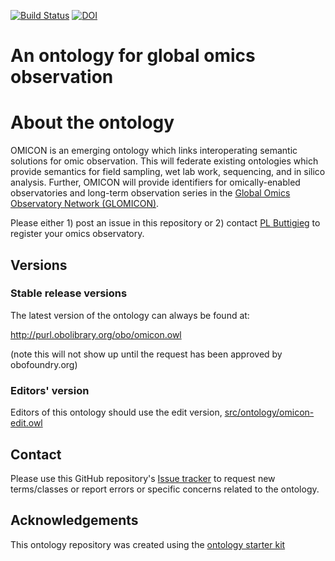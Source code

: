 [![Build Status](https://travis-ci.org/GLOMICON/omicon.svg?branch=master)](https://travis-ci.org/GLOMICON/omicon)
[![DOI](https://zenodo.org/badge/13996/GLOMICON/omicon.svg)](https://zenodo.org/badge/latestdoi/13996/GLOMICON/omicon)

# An ontology for global omics observation

# About the ontology
 OMICON is an emerging ontology which links interoperating semantic solutions for omic observation. This will federate existing ontologies which provide semantics for field sampling, wet lab work, sequencing, and in silico analysis. Further, OMICON will provide identifiers for omically-enabled observatories and long-term observation series in the [Global Omics Observatory Network (GLOMICON)](https://www.atlantos-h2020.eu/events/workshop-on-enhancing-omics-observation/).
 
Please either 1) post an issue in this repository or 2) contact [PL Buttigieg](https://orcid.org/0000-0002-4366-3088) to register your omics observatory.

## Versions

### Stable release versions

The latest version of the ontology can always be found at:

http://purl.obolibrary.org/obo/omicon.owl

(note this will not show up until the request has been approved by obofoundry.org)

### Editors' version

Editors of this ontology should use the edit version, [src/ontology/omicon-edit.owl](src/ontology/omicon-edit.owl)

## Contact

Please use this GitHub repository's [Issue tracker](https://github.com/GLOMICON/the-omics-ontology/issues) to request new terms/classes or report errors or specific concerns related to the ontology.

## Acknowledgements

This ontology repository was created using the [ontology starter kit](https://github.com/INCATools/ontology-starter-kit)
